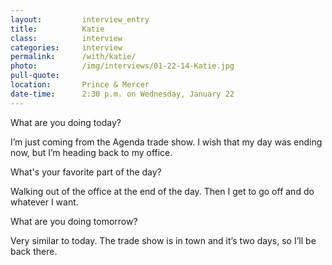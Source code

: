```yaml
---
layout:         interview_entry
title:          Katie
class:          interview
categories:     interview
permalink:      /with/katie/
photo:          /img/interviews/01-22-14-Katie.jpg
pull-quote:
location:       Prince & Mercer
date-time:      2:30 p.m. on Wednesday, January 22
---
```

<p class="question">What are you doing today?</p>
<p>I’m just coming from the Agenda trade show. I wish that my day was ending now, but I’m heading back to my office.</p>

<p class="question">What's your favorite part of the day?</p>
<p>Walking out of the office at the end of the day. Then I get to go off and do whatever I want. </p>

<p class="question">What are you doing tomorrow?</p>
<p>Very similar to today. The trade show is in town and it’s two days, so I’ll be back there. </p>